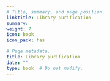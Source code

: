 ```yaml
---
# Title, summary, and page position.
linktitle: Library purification
summary: 
weight: 7
icon: book
icon_pack: fas

# Page metadata.
title: Library purification
date: ""
type: book  # Do not modify.
---
```



